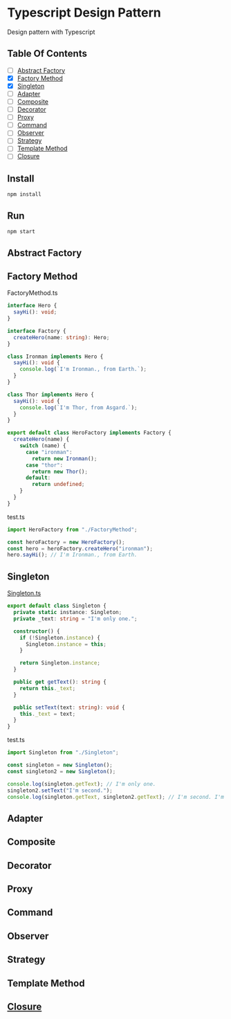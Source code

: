 # Typescript Design Pattern

Design pattern with Typescript

## Table Of Contents

- [ ] [Abstract Factory](#abstract-factory)
- [x] [Factory Method](#factory-method)
- [x] [Singleton](#singleton)
- [ ] [Adapter](#adapter)
- [ ] [Composite](#composite)
- [ ] [Decorator](#decorator)
- [ ] [Proxy](#proxy)
- [ ] [Command](#command)
- [ ] [Observer](#observer)
- [ ] [Strategy](#strategy)
- [ ] [Template Method](#template-method)
- [ ] [Closure](#closure)

## Install

```
npm install
```

## Run

```
npm start
```

## Abstract Factory

## Factory Method

FactoryMethod.ts

```ts
interface Hero {
  sayHi(): void;
}

interface Factory {
  createHero(name: string): Hero;
}

class Ironman implements Hero {
  sayHi(): void {
    console.log(`I'm Ironman., from Earth.`);
  }
}

class Thor implements Hero {
  sayHi(): void {
    console.log(`I'm Thor, from Asgard.`);
  }
}

export default class HeroFactory implements Factory {
  createHero(name) {
    switch (name) {
      case "ironman":
        return new Ironman();
      case "thor":
        return new Thor();
      default:
        return undefined;
    }
  }
}
```

test.ts

```ts
import HeroFactory from "./FactoryMethod";

const heroFactory = new HeroFactory();
const hero = heroFactory.createHero("ironman");
hero.sayHi(); // I'm Ironman., from Earth.
```

## Singleton

[Singleton.ts](src/singleton.ts)

```ts
export default class Singleton {
  private static instance: Singleton;
  private _text: string = "I'm only one.";

  constructor() {
    if (!Singleton.instance) {
      Singleton.instance = this;
    }

    return Singleton.instance;
  }

  public get getText(): string {
    return this._text;
  }

  public setText(text: string): void {
    this._text = text;
  }
}
```

test.ts

```ts
import Singleton from "./Singleton";

const singleton = new Singleton();
const singleton2 = new Singleton();

console.log(singleton.getText); // I'm only one.
singleton2.setText("I'm second.");
console.log(singleton.getText, singleton2.getText); // I'm second. I'm second.
```

## Adapter

## Composite

## Decorator

## Proxy

## Command

## Observer

## Strategy

## Template Method

## [Closure](src/closure/README.md)
